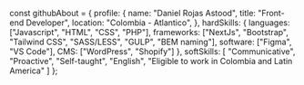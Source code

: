 const githubAbout = {
  profile: {
    name: "Daniel Rojas Astood",
    title: "Front-end Developer",
    location: "Colombia - Atlantico",
  },
  hardSkills: {
    languages: ["Javascript",  "HTML", "CSS", "PHP"],
    frameworks: ["NextJs", "Bootstrap", "Tailwind CSS", "SASS/LESS", "GULP", "BEM naming"],
    software: ["Figma", "VS Code"],
    CMS: ["WordPress", "Shopify"]
  },
  softSkills: [
    "Communicative",
    "Proactive",
    "Self-taught",
    "English",
    "Eligible to work in Colombia and Latin America"
  ]
};
